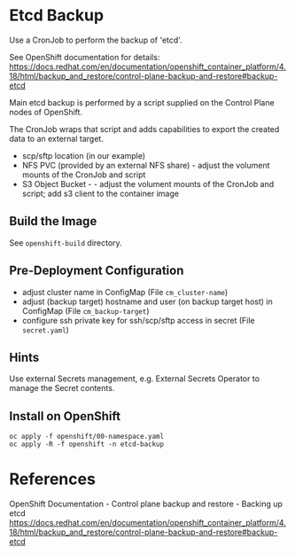# Etcd Backup

Use a CronJob to perform the backup of 'etcd'.

See OpenShift documentation for details: https://docs.redhat.com/en/documentation/openshift_container_platform/4.18/html/backup_and_restore/control-plane-backup-and-restore#backup-etcd


Main etcd backup is performed by a script supplied on the Control Plane nodes of OpenShift.

The CronJob wraps that script and adds capabilities to export the created data to an external target.

* scp/sftp location (in our example)
* NFS PVC (provided by an external NFS share) - adjust the volument mounts of the CronJob and script
* S3 Object Bucket - - adjust the volument mounts of the CronJob and script; add s3 client to the container image

## Build the Image

See `openshift-build` directory.


## Pre-Deployment Configuration

* adjust cluster name in ConfigMap (File `cm_cluster-name`)
* adjust (backup target) hostname and user (on backup target host) in ConfigMap (File `cm_backup-target`)
* configure ssh private key for ssh/scp/sftp access in secret (File `secret.yaml`)


## Hints

Use external Secrets management, e.g. External Secrets Operator to manage the Secret contents.


## Install on OpenShift

```shell
oc apply -f openshift/00-namespace.yaml
oc apply -R -f openshift -n etcd-backup
```


# References

OpenShift Documentation - Control plane backup and restore - Backing up etcd
https://docs.redhat.com/en/documentation/openshift_container_platform/4.18/html/backup_and_restore/control-plane-backup-and-restore#backup-etcd
